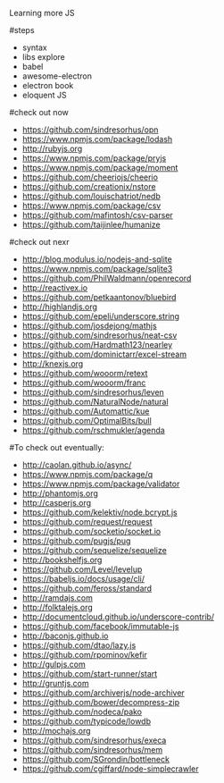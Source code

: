 Learning more JS

#steps
* syntax
* libs explore
* babel
* awesome-electron
* electron book
* eloquent JS

#check out now
* https://github.com/sindresorhus/opn
* https://www.npmjs.com/package/lodash
* http://rubyjs.org
* https://www.npmjs.com/package/pryjs
* https://www.npmjs.com/package/moment
* https://github.com/cheeriojs/cheerio
* https://github.com/creationix/nstore
* https://github.com/louischatriot/nedb
* https://www.npmjs.com/package/csv
* https://github.com/mafintosh/csv-parser
* https://github.com/taijinlee/humanize

#check out nexr

* http://blog.modulus.io/nodejs-and-sqlite
* https://www.npmjs.com/package/sqlite3
* https://github.com/PhilWaldmann/openrecord
* http://reactivex.io
* https://github.com/petkaantonov/bluebird
* http://highlandjs.org
* https://github.com/epeli/underscore.string
* https://github.com/josdejong/mathjs
* https://github.com/sindresorhus/neat-csv
* https://github.com/Hardmath123/nearley
* https://github.com/dominictarr/excel-stream
* http://knexjs.org
* https://github.com/wooorm/retext
* https://github.com/wooorm/franc
* https://github.com/sindresorhus/leven
* https://github.com/NaturalNode/natural
* https://github.com/Automattic/kue
* https://github.com/OptimalBits/bull
* https://github.com/rschmukler/agenda

#To check out eventually:
* http://caolan.github.io/async/
* https://www.npmjs.com/package/q
* https://www.npmjs.com/package/validator
* http://phantomjs.org
* http://casperjs.org
* https://github.com/kelektiv/node.bcrypt.js
* https://github.com/request/request
* https://github.com/socketio/socket.io
* https://github.com/pugjs/pug
* https://github.com/sequelize/sequelize
* http://bookshelfjs.org
* https://github.com/Level/levelup
* https://babeljs.io/docs/usage/cli/
* https://github.com/feross/standard
* http://ramdajs.com
* http://folktalejs.org
* http://documentcloud.github.io/underscore-contrib/
* https://github.com/facebook/immutable-js
* http://baconjs.github.io
* https://github.com/dtao/lazy.js
* https://github.com/rpominov/kefir
* http://gulpjs.com
* https://github.com/start-runner/start
* http://gruntjs.com
* https://github.com/archiverjs/node-archiver
* https://github.com/bower/decompress-zip
* https://github.com/nodeca/pako
* https://github.com/typicode/lowdb
* http://mochajs.org
* https://github.com/sindresorhus/execa
* https://github.com/sindresorhus/mem
* https://github.com/SGrondin/bottleneck
* https://github.com/cgiffard/node-simplecrawler
